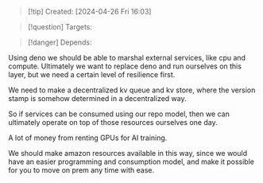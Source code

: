 
>[!tip] Created: [2024-04-26 Fri 16:03]

>[!question] Targets: 

>[!danger] Depends: 

Using deno we should be able to marshal external services, like cpu and compute.
Ultimately we want to replace deno and run ourselves on this layer, but we need a certain level of resilience first.

We need to make a decentralized kv queue and kv store, where the version stamp is somehow determined in a decentralized way.

So if services can be consumed using our repo model, then we can ultimately operate on top of those resources ourselves one day.

A lot of money from renting GPUs for AI training.

We should make amazon resources available in this way, since we would have an easier programming and consumption model, and make it possible for you to move on prem any time with ease.